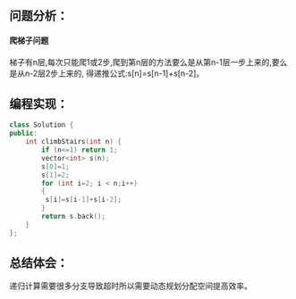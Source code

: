## 问题分析：
#### 爬梯子问题
梯子有n层,每次只能爬1或2步,爬到第n层的方法要么是从第n-1层一步上来的,要么是从n-2层2步上来的,
得递推公式:s[n]=s[n-1]+s[n-2]。 
## 编程实现：
```C++
class Solution {
public:
    int climbStairs(int n) {
        if (n<=1) return 1;
        vector<int> s(n);
        s[0]=1;
        s[1]=2;
        for (int i=2; i < n;i++) 
        {
         s[i]=s[i-1]+s[i-2];
        }
        return s.back();
    }
};
```
## 总结体会：
递归计算需要很多分支导致超时所以需要动态规划分配空间提高效率。
